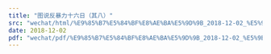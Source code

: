 ```yaml
---
title: "图说反暴力十六日（其八）"
src: "wechat/html/%E9%85%B7%E5%84%BF%E8%AE%BA%E5%9D%9B_2018-12-02_%E5%9B%BE%E8%AF%B4%E5%8F%8D%E6%9A%B4%E5%8A%9B%E5%8D%81%E5%85%AD%E6%97%A5%EF%BC%88%E5%85%B6%E5%85%AB%EF%BC%89.html"
date: 2018-12-02
pdf: "wechat/pdf/%E9%85%B7%E5%84%BF%E8%AE%BA%E5%9D%9B_2018-12-02_%E5%9B%BE%E8%AF%B4%E5%8F%8D%E6%9A%B4%E5%8A%9B%E5%8D%81%E5%85%AD%E6%97%A5%EF%BC%88%E5%85%B6%E5%85%AB%EF%BC%89.pdf"
---
```

